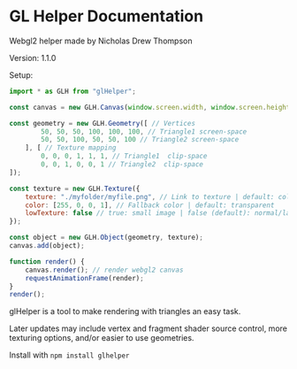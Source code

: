 # GL Helper Documentation
Webgl2 helper made by Nicholas Drew Thompson

Version: 1.1.0

Setup:
```javascript
import * as GLH from "glHelper";

const canvas = new GLH.Canvas(window.screen.width, window.screen.height);

const geometry = new GLH.Geometry([ // Vertices
        50, 50, 50, 100, 100, 100, // Triangle1 screen-space
        50, 50, 100, 50, 50, 100 // Triangle2 screen-space
    ], [ // Texture mapping
        0, 0, 0, 1, 1, 1, // Triangle1  clip-space
        0, 0, 1, 0, 0, 1 // Triangle2  clip-space
]);

const texture = new GLH.Texture({
    texture: "./myfolder/myfile.png", // Link to texture | default: color
    color: [255, 0, 0, 1], // Fallback color | default: transparent
    lowTexture: false // true: small image | false (default): normal/large image
});

const object = new GLH.Object(geometry, texture);
canvas.add(object);

function render() {
    canvas.render(); // render webgl2 canvas
    requestAnimationFrame(render);
}
render();
```

glHelper is a tool to make rendering with triangles an easy task.

Later updates may include vertex and fragment shader source control, more texturing options, and/or easier to use geometries.

Install with `npm install glhelper`